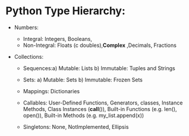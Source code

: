 # Python Type Hierarchy: 
- Numbers: 
    - Integral: Integers, Booleans,
    - Non-Integral:  Floats (c doubles),**Complex** ,Decimals, Fractions

- Collections:
    - Sequences:a) Mutable: Lists  b) Immutable: Tuples and Strings
    - Sets: a) Mutable: Sets   b) Immutable: Frozen Sets
    - Mappings: Dictionaries

  - Callables: User-Defined Functions, Generators, classes, Instance Methods, Class Instances (__call__()), Built-in Functions (e.g. len(), open()), Built-in Methods (e.g. my_list.append(x))
  - Singletons: None, NotImplemented, Ellipsis
